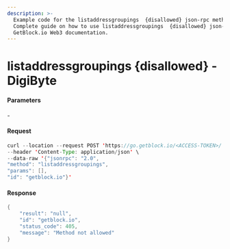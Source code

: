 ```yaml
---
description: >-
  Example code for the listaddressgroupings  {disallowed} json-rpc method.
  Сomplete guide on how to use listaddressgroupings  {disallowed} json-rpc in
  GetBlock.io Web3 documentation.
---
```


# listaddressgroupings {disallowed} - DigiByte

#### Parameters

\-

#### Request

```java
curl --location --request POST 'https://go.getblock.io/<ACCESS-TOKEN>/' \
--header 'Content-Type: application/json' \ 
--data-raw '{"jsonrpc": "2.0",
"method": "listaddressgroupings",
"params": [],
"id": "getblock.io"}'
```

#### Response

```java
{
    "result": "null",
    "id": "getblock.io",
    "status_code": 405,
    "message": "Method not allowed"
}
```
